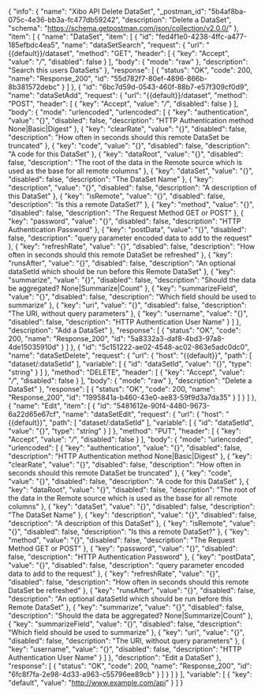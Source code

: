 {
  "info": {
    "name": "Xibo API Delete DataSet",
    "_postman_id": "5b4af8ba-075c-4e36-bb3a-fc477db59242",
    "description": "Delete a DataSet",
    "schema": "https://schema.getpostman.com/json/collection/v2.0.0/"
  },
  "item": [
    {
      "name": "DataSet",
      "item": [
        {
          "id": "fed4f1e0-4238-4ffc-a477-185efbdc4ea5",
          "name": "dataSetSearch",
          "request": {
            "url": "{{default}}/dataset",
            "method": "GET",
            "header": [
              {
                "key": "Accept",
                "value": "*/*",
                "disabled": false
              }
            ],
            "body": {
              "mode": "raw"
            },
            "description": "Search this users DataSets"
          },
          "response": [
            {
              "status": "OK",
              "code": 200,
              "name": "Response_200",
              "id": "55d782f7-80ef-4896-866b-8b381572debc"
            }
          ]
        },
        {
          "id": "6bc7d59d-0543-460f-88b7-e57f309cf0d9",
          "name": "dataSetAdd",
          "request": {
            "url": "{{default}}/dataset",
            "method": "POST",
            "header": [
              {
                "key": "Accept",
                "value": "*/*",
                "disabled": false
              }
            ],
            "body": {
              "mode": "urlencoded",
              "urlencoded": [
                {
                  "key": "authentication",
                  "value": "{}",
                  "disabled": false,
                  "description": "HTTP Authentication method None|Basic|Digest"
                },
                {
                  "key": "clearRate",
                  "value": "{}",
                  "disabled": false,
                  "description": "How often in seconds should this remote DataSet be truncated"
                },
                {
                  "key": "code",
                  "value": "{}",
                  "disabled": false,
                  "description": "A code for this DataSet"
                },
                {
                  "key": "dataRoot",
                  "value": "{}",
                  "disabled": false,
                  "description": "The root of the data in the Remote source which is used as the base for all remote columns"
                },
                {
                  "key": "dataSet",
                  "value": "{}",
                  "disabled": false,
                  "description": "The DataSet Name"
                },
                {
                  "key": "description",
                  "value": "{}",
                  "disabled": false,
                  "description": "A description of this DataSet"
                },
                {
                  "key": "isRemote",
                  "value": "{}",
                  "disabled": false,
                  "description": "Is this a remote DataSet?"
                },
                {
                  "key": "method",
                  "value": "{}",
                  "disabled": false,
                  "description": "The Request Method GET or POST"
                },
                {
                  "key": "password",
                  "value": "{}",
                  "disabled": false,
                  "description": "HTTP Authentication Password"
                },
                {
                  "key": "postData",
                  "value": "{}",
                  "disabled": false,
                  "description": "query parameter encoded data to add to the request"
                },
                {
                  "key": "refreshRate",
                  "value": "{}",
                  "disabled": false,
                  "description": "How often in seconds should this remote DataSet be refreshed"
                },
                {
                  "key": "runsAfter",
                  "value": "{}",
                  "disabled": false,
                  "description": "An optional dataSetId which should be run before this Remote DataSet"
                },
                {
                  "key": "summarize",
                  "value": "{}",
                  "disabled": false,
                  "description": "Should the data be aggregated? None|Summarize|Count"
                },
                {
                  "key": "summarizeField",
                  "value": "{}",
                  "disabled": false,
                  "description": "Which field should be used to summarize"
                },
                {
                  "key": "uri",
                  "value": "{}",
                  "disabled": false,
                  "description": "The URI, without query parameters"
                },
                {
                  "key": "username",
                  "value": "{}",
                  "disabled": false,
                  "description": "HTTP Authentication User Name"
                }
              ]
            },
            "description": "Add a DataSet"
          },
          "response": [
            {
              "status": "OK",
              "code": 200,
              "name": "Response_200",
              "id": "5a8332a3-daf8-4bd3-97a8-4de15035910d"
            }
          ]
        },
        {
          "id": "5c151222-ae02-4548-ac02-863e5adc0dc0",
          "name": "dataSetDelete",
          "request": {
            "url": {
              "host": "{{default}}",
              "path": [
                "dataset/:dataSetId"
              ],
              "variable": [
                {
                  "id": "dataSetId",
                  "value": "{}",
                  "type": "string"
                }
              ]
            },
            "method": "DELETE",
            "header": [
              {
                "key": "Accept",
                "value": "*/*",
                "disabled": false
              }
            ],
            "body": {
              "mode": "raw"
            },
            "description": "Delete a DataSet"
          },
          "response": [
            {
              "status": "OK",
              "code": 200,
              "name": "Response_200",
              "id": "1995841a-b460-43e0-ae83-59f9d3a7da35"
            }
          ]
        }
      ]
    },
    {
      "name": "Edit",
      "item": [
        {
          "id": "5481612e-90f4-4480-9673-6a22d65e67cf",
          "name": "dataSetEdit",
          "request": {
            "url": {
              "host": "{{default}}",
              "path": [
                "dataset/:dataSetId"
              ],
              "variable": [
                {
                  "id": "dataSetId",
                  "value": "{}",
                  "type": "string"
                }
              ]
            },
            "method": "PUT",
            "header": [
              {
                "key": "Accept",
                "value": "*/*",
                "disabled": false
              }
            ],
            "body": {
              "mode": "urlencoded",
              "urlencoded": [
                {
                  "key": "authentication",
                  "value": "{}",
                  "disabled": false,
                  "description": "HTTP Authentication method None|Basic|Digest"
                },
                {
                  "key": "clearRate",
                  "value": "{}",
                  "disabled": false,
                  "description": "How often in seconds should this remote DataSet be truncated"
                },
                {
                  "key": "code",
                  "value": "{}",
                  "disabled": false,
                  "description": "A code for this DataSet"
                },
                {
                  "key": "dataRoot",
                  "value": "{}",
                  "disabled": false,
                  "description": "The root of the data in the Remote source which is used as the base for all remote columns"
                },
                {
                  "key": "dataSet",
                  "value": "{}",
                  "disabled": false,
                  "description": "The DataSet Name"
                },
                {
                  "key": "description",
                  "value": "{}",
                  "disabled": false,
                  "description": "A description of this DataSet"
                },
                {
                  "key": "isRemote",
                  "value": "{}",
                  "disabled": false,
                  "description": "Is this a remote DataSet?"
                },
                {
                  "key": "method",
                  "value": "{}",
                  "disabled": false,
                  "description": "The Request Method GET or POST"
                },
                {
                  "key": "password",
                  "value": "{}",
                  "disabled": false,
                  "description": "HTTP Authentication Password"
                },
                {
                  "key": "postData",
                  "value": "{}",
                  "disabled": false,
                  "description": "query parameter encoded data to add to the request"
                },
                {
                  "key": "refreshRate",
                  "value": "{}",
                  "disabled": false,
                  "description": "How often in seconds should this remote DataSet be refreshed"
                },
                {
                  "key": "runsAfter",
                  "value": "{}",
                  "disabled": false,
                  "description": "An optional dataSetId which should be run before this Remote DataSet"
                },
                {
                  "key": "summarize",
                  "value": "{}",
                  "disabled": false,
                  "description": "Should the data be aggregated? None|Summarize|Count"
                },
                {
                  "key": "summarizeField",
                  "value": "{}",
                  "disabled": false,
                  "description": "Which field should be used to summarize"
                },
                {
                  "key": "uri",
                  "value": "{}",
                  "disabled": false,
                  "description": "The URI, without query parameters"
                },
                {
                  "key": "username",
                  "value": "{}",
                  "disabled": false,
                  "description": "HTTP Authentication User Name"
                }
              ]
            },
            "description": "Edit a DataSet"
          },
          "response": [
            {
              "status": "OK",
              "code": 200,
              "name": "Response_200",
              "id": "6fc8f7fa-2e98-4d33-a963-c55796ee89cb"
            }
          ]
        }
      ]
    }
  ],
  "variable": [
    {
      "key": "default",
      "value": "http://www.example.com/api"
    }
  ]
}